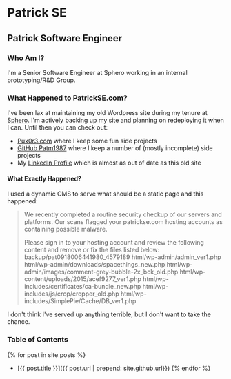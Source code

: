 # Patrick SE
## Patrick Software Engineer
### Who Am I?
I'm a Senior Software Engineer at Sphero working in an internal prototyping/R&D Group.
### What Happened to PatrickSE.com?
I've been lax at maintaining my old Wordpress site during my tenure at [Sphero](http://sphero.com). I'm actively backing up my site and planning on redeploying it when I can. Until then you can check out:
* [Pux0r3.com](http://pux0r3.com) where I keep some fun side projects
* [GitHub Patm1987](http://github.com/patm1987) where I keep a number of (mostly incomplete) side projects
* My [LinkedIn Profile](https://www.linkedin.com/in/patrick-martin-268a85a/) which is almost as out of date as this old site
#### What Exactly Happened?
I used a dynamic CMS to serve what should be a static page and this happened:

>We recently completed a routine security checkup of our servers and platforms. Our scans flagged your patrickse.com hosting accounts as containing possible malware.
>
>Please sign in to your hosting account and review the following content and remove or fix the files listed below:
>backup/pat0918006441980_4579189
>html/wp-admin/admin_ver1.php
>html/wp-admin/downloads/spacethings_new.php
>html/wp-admin/images/comment-grey-bubble-2x_bck_old.php
>html/wp-content/uploads/2015/acef9277_ver1.php
>html/wp-includes/certificates/ca-bundle_new.php
>html/wp-includes/js/crop/cropper_old.php
>html/wp-includes/SimplePie/Cache/DB_ver1.php

I don't think I've served up anything terrible, but I don't want to take the chance.
### Table of Contents
{% for post in site.posts %}
* [{{ post.title }}]({{ post.url | prepend: site.github.url}})
{% endfor %}